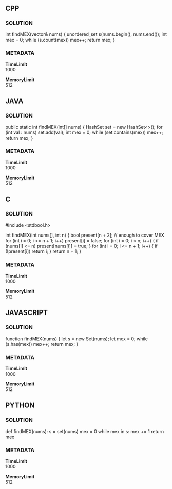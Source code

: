 ## CPP

### SOLUTION

int findMEX(vector<int>& nums) {
    unordered_set<int> s(nums.begin(), nums.end());
    int mex = 0;
    while (s.count(mex)) mex++;
    return mex;
}

### METADATA

**TimeLimit**  
1000  

**MemoryLimit**  
512  


## JAVA

### SOLUTION

public static int findMEX(int[] nums) {
    HashSet<Integer> set = new HashSet<>();
    for (int val : nums) set.add(val);
    int mex = 0;
    while (set.contains(mex)) mex++;
    return mex;
}

### METADATA

**TimeLimit**  
1000  

**MemoryLimit**  
512  


## C

### SOLUTION

#include <stdbool.h>

int findMEX(int nums[], int n) {
    bool present[n + 2]; // enough to cover MEX
    for (int i = 0; i <= n + 1; i++) present[i] = false;
    for (int i = 0; i < n; i++) {
        if (nums[i] <= n) present[nums[i]] = true;
    }
    for (int i = 0; i <= n + 1; i++) {
        if (!present[i]) return i;
    }
    return n + 1;
}

### METADATA

**TimeLimit**  
1000  

**MemoryLimit**  
512  


## JAVASCRIPT

### SOLUTION

function findMEX(nums) {
    let s = new Set(nums);
    let mex = 0;
    while (s.has(mex)) mex++;
    return mex;
}

### METADATA

**TimeLimit**  
1000  

**MemoryLimit**  
512  


## PYTHON

### SOLUTION

def findMEX(nums):
    s = set(nums)
    mex = 0
    while mex in s:
        mex += 1
    return mex

### METADATA

**TimeLimit**  
1000  

**MemoryLimit**  
512  
